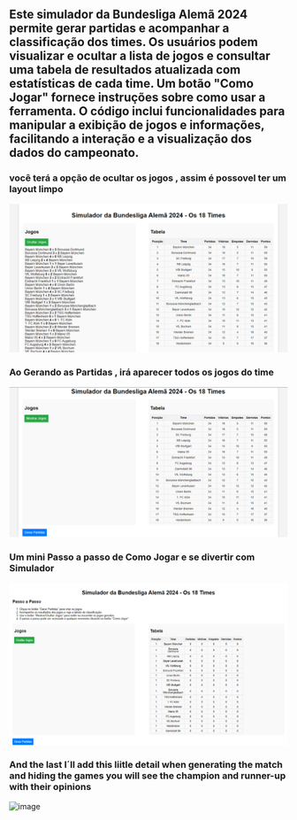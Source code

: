 
<h2>Este simulador da Bundesliga Alemã 2024 permite gerar partidas e acompanhar a classificação dos times. Os usuários podem visualizar e    ocultar a lista de jogos e consultar uma tabela de resultados atualizada com estatísticas de cada time. Um botão "Como Jogar" fornece   instruções sobre como usar a ferramenta. O código inclui funcionalidades para manipular a exibição de jogos e informações, facilitando a  interação e a visualização dos dados do campeonato. </h2>


<h3> você terá a opção de ocultar os jogos , assim é possovel ter um layout limpo </h3>

![alt text](<Bundesliga/img/Captura de tela 2024-09-06 180805.png>)


<h3>Ao Gerando as Partidas , irá aparecer todos os jogos do time </h3>

![alt text](<Bundesliga/img/Captura de tela 2024-09-06 180836 copy.png>)


<h3>Um mini Passo a passo de Como Jogar e se divertir com Simulador</h3>

![alt text](<Bundesliga/img/Captura de tela 2024-09-06 184118.png>)


<h3> And the last I´ll add this liitle detail  when generating the match and hiding the games you will see the champion and runner-up with their opinions
</h3>

![image](https://github.com/user-attachments/assets/1d544d83-5d75-4c25-9374-809c17c42b7b)
